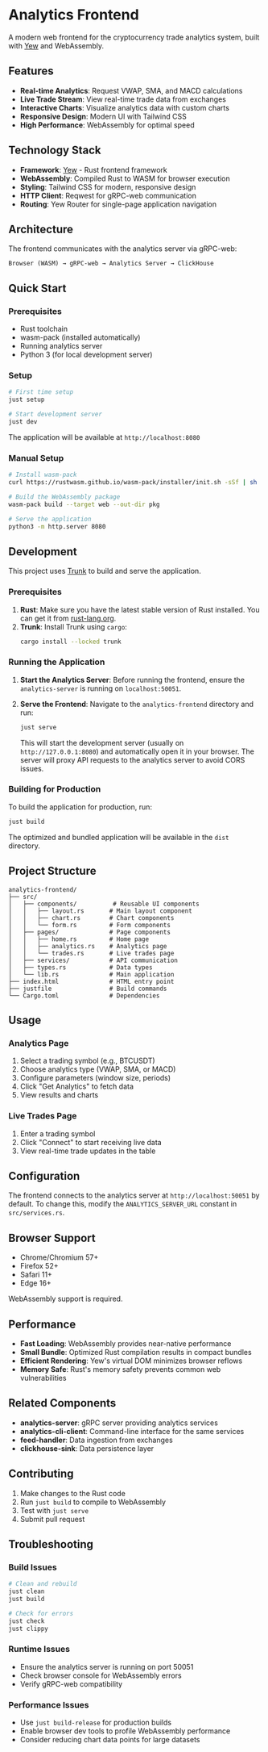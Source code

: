 # Analytics Frontend

A modern web frontend for the cryptocurrency trade analytics system, built with [Yew](https://github.com/yewstack/yew) and WebAssembly.

## Features

- **Real-time Analytics**: Request VWAP, SMA, and MACD calculations
- **Live Trade Stream**: View real-time trade data from exchanges
- **Interactive Charts**: Visualize analytics data with custom charts
- **Responsive Design**: Modern UI with Tailwind CSS
- **High Performance**: WebAssembly for optimal speed

## Technology Stack

- **Framework**: [Yew](https://github.com/yewstack/yew) - Rust frontend framework
- **WebAssembly**: Compiled Rust to WASM for browser execution
- **Styling**: Tailwind CSS for modern, responsive design
- **HTTP Client**: Reqwest for gRPC-web communication
- **Routing**: Yew Router for single-page application navigation

## Architecture

The frontend communicates with the analytics server via gRPC-web:

```
Browser (WASM) → gRPC-web → Analytics Server → ClickHouse
```

## Quick Start

### Prerequisites

- Rust toolchain
- wasm-pack (installed automatically)
- Running analytics server
- Python 3 (for local development server)

### Setup

```bash
# First time setup
just setup

# Start development server
just dev
```

The application will be available at `http://localhost:8080`

### Manual Setup

```bash
# Install wasm-pack
curl https://rustwasm.github.io/wasm-pack/installer/init.sh -sSf | sh

# Build the WebAssembly package
wasm-pack build --target web --out-dir pkg

# Serve the application
python3 -m http.server 8080
```

## Development

This project uses [Trunk](https://trunkrs.dev/) to build and serve the application.

### Prerequisites

1.  **Rust**: Make sure you have the latest stable version of Rust installed. You can get it from [rust-lang.org](https://www.rust-lang.org/tools/install).
2.  **Trunk**: Install Trunk using `cargo`:
    ```bash
    cargo install --locked trunk
    ```

### Running the Application

1.  **Start the Analytics Server**: Before running the frontend, ensure the `analytics-server` is running on `localhost:50051`.

2.  **Serve the Frontend**: Navigate to the `analytics-frontend` directory and run:
    ```bash
    just serve
    ```
    This will start the development server (usually on `http://127.0.0.1:8080`) and automatically open it in your browser. The server will proxy API requests to the analytics server to avoid CORS issues.

### Building for Production

To build the application for production, run:
```bash
just build
```
The optimized and bundled application will be available in the `dist` directory.

## Project Structure

```
analytics-frontend/
├── src/
│   ├── components/          # Reusable UI components
│   │   ├── layout.rs       # Main layout component
│   │   ├── chart.rs        # Chart components
│   │   └── form.rs         # Form components
│   ├── pages/              # Page components
│   │   ├── home.rs         # Home page
│   │   ├── analytics.rs    # Analytics page
│   │   └── trades.rs       # Live trades page
│   ├── services/           # API communication
│   ├── types.rs            # Data types
│   └── lib.rs              # Main application
├── index.html              # HTML entry point
├── justfile                # Build commands
└── Cargo.toml              # Dependencies
```

## Usage

### Analytics Page

1. Select a trading symbol (e.g., BTCUSDT)
2. Choose analytics type (VWAP, SMA, or MACD)
3. Configure parameters (window size, periods)
4. Click "Get Analytics" to fetch data
5. View results and charts

### Live Trades Page

1. Enter a trading symbol
2. Click "Connect" to start receiving live data
3. View real-time trade updates in the table

## Configuration

The frontend connects to the analytics server at `http://localhost:50051` by default. To change this, modify the `ANALYTICS_SERVER_URL` constant in `src/services.rs`.

## Browser Support

- Chrome/Chromium 57+
- Firefox 52+
- Safari 11+
- Edge 16+

WebAssembly support is required.

## Performance

- **Fast Loading**: WebAssembly provides near-native performance
- **Small Bundle**: Optimized Rust compilation results in compact bundles
- **Efficient Rendering**: Yew's virtual DOM minimizes browser reflows
- **Memory Safe**: Rust's memory safety prevents common web vulnerabilities

## Related Components

- **analytics-server**: gRPC server providing analytics services
- **analytics-cli-client**: Command-line interface for the same services
- **feed-handler**: Data ingestion from exchanges
- **clickhouse-sink**: Data persistence layer

## Contributing

1. Make changes to the Rust code
2. Run `just build` to compile to WebAssembly
3. Test with `just serve`
4. Submit pull request

## Troubleshooting

### Build Issues

```bash
# Clean and rebuild
just clean
just build

# Check for errors
just check
just clippy
```

### Runtime Issues

- Ensure the analytics server is running on port 50051
- Check browser console for WebAssembly errors
- Verify gRPC-web compatibility

### Performance Issues

- Use `just build-release` for production builds
- Enable browser dev tools to profile WebAssembly performance
- Consider reducing chart data points for large datasets
